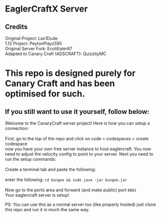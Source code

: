 # EaglerCraftX Server

## Credits
Original Project: Lax1Dude
<br>
1.12 Project: PeytonPlayz595
<br>
Original Server Fork: EcoliEater87
<br> 
Adapted to Canary Craft (ADSCRAFT): QuizzityMC
<br>
# This repo is designed purely for Canary Craft and has been optimised for such.

## If you still want to use it yourself, follow below:
Welcome to the CanaryCraft server project! Here is how you can setup a connection:
<br>
<br>
First, go to the top of the repo and click on code > codespaces > create codespace
<br>
now you have your own free server instance to host eaglercraft. You now need to adjust the velocity config to point to your server. Next you need to run the setup commands:
<br>
<br>
Create a terminal tab and paste the following:<br>
<br>
enter the following: `cd bungee && sudo java -jar bungee.jar`
<br>
<br>
Now go to the ports area and forward (and make public) port `8081`
<br>
Your eaglercraft server is setup!

PS: You can use this as a normal server too (like properly hosted) just clone this repo and run it in much the same way.
